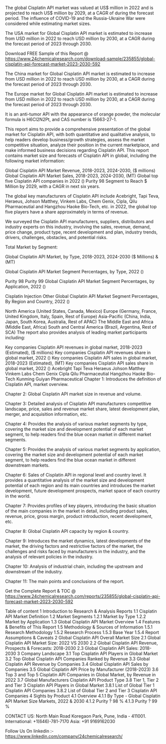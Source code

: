 The global Cisplatin API market was valued at US$ million in 2022 and is projected to reach US$ million by 2029, at a CAGR of during the forecast period. The influence of COVID-19 and the Russia-Ukraine War were considered while estimating market sizes.

The USA market for Global Cisplatin API  market is estimated to increase from USD million in 2022 to reach USD million by 2030, at a CAGR during the forecast period of 2023 through 2030.

Download FREE Sample of this Report @ https://www.24chemicalresearch.com/download-sample/235855/global-cisplatin-api-forecast-market-2023-2030-592

The China market for Global Cisplatin API  market is estimated to increase from USD million in 2022 to reach USD million by 2030, at a CAGR during the forecast period of 2023 through 2030.

The Europe market for Global Cisplatin API  market is estimated to increase from USD million in 2022 to reach USD million by 2030, at a CAGR during the forecast period of 2023 through 2030.

It is an anti-tumor API with the appearance of orange powder, the molecular formula is H6Cl2N2Pt, and CAS number is 15663-27-1.

This report aims to provide a comprehensive presentation of the global market for Cisplatin API, with both quantitative and qualitative analysis, to help readers develop business/growth strategies, assess the market competitive situation, analyze their position in the current marketplace, and make informed business decisions regarding Cisplatin API. This report contains market size and forecasts of Cisplatin API in global, including the following market information:

Global Cisplatin API Market Revenue, 2018-2023, 2024-2030, ($ millions)
Global Cisplatin API Market Sales, 2018-2023, 2024-2030, (MT)
Global top five Cisplatin API companies in 2022 ()
Purity 98 Segment to Reach $ Million by 2029, with a CAGR in next six years.

The global key manufacturers of Cisplatin API include Acebright, Tapi Teva, Heraeus, Johson Matthey, Vinkem Labs, Chem Genix, Cipla, Qilu Pharmaceutial and Hangzhou Haoke Bio-Tech, etc. in 2022, the global top five players have a share approximately in terms of revenue.

We surveyed the Cisplatin API manufacturers, suppliers, distributors and industry experts on this industry, involving the sales, revenue, demand, price change, product type, recent development and plan, industry trends, drivers, challenges, obstacles, and potential risks.

Total Market by Segment:

Global Cisplatin API Market, by Type, 2018-2023, 2024-2030 ($ Millions) & (MT)

Global Cisplatin API Market Segment Percentages, by Type, 2022 ()

Purity 98
Purity 99
Global Cisplatin API Market Segment Percentages, by Application, 2022 ()

Cisplatin Injection
Other
Global Cisplatin API Market Segment Percentages, By Region and Country, 2022 ()

North America (United States, Canada, Mexico)
Europe (Germany, France, United Kingdom, Italy, Spain, Rest of Europe)
Asia-Pacific (China, India, Japan, South Korea, Australia, Rest of APAC)
The Middle East and Africa (Middle East, Africa)
South and Central America (Brazil, Argentina, Rest of SCA)
The report also provides analysis of leading market participants including:

Key companies Cisplatin API revenues in global market, 2018-2023 (Estimated), ($ millions)
Key companies Cisplatin API revenues share in global market, 2022 ()
Key companies Cisplatin API sales in global market, 2018-2023 (Estimated), (MT)
Key companies Cisplatin API sales share in global market, 2022 ()
Acebright
Tapi Teva
Heraeus
Johson Matthey
Vinkem Labs
Chem Genix
Cipla
Qilu Pharmaceutial
Hangzhou Haoke Bio-Tech
Kunming Guiyan Pharmaceutical
Chapter 1: Introduces the definition of Cisplatin API, market overview.

Chapter 2: Global Cisplatin API market size in revenue and volume.

Chapter 3: Detailed analysis of Cisplatin API manufacturers competitive landscape, price, sales and revenue market share, latest development plan, merger, and acquisition information, etc.

Chapter 4: Provides the analysis of various market segments by type, covering the market size and development potential of each market segment, to help readers find the blue ocean market in different market segments.

Chapter 5: Provides the analysis of various market segments by application, covering the market size and development potential of each market segment, to help readers find the blue ocean market in different downstream markets.

Chapter 6: Sales of Cisplatin API in regional level and country level. It provides a quantitative analysis of the market size and development potential of each region and its main countries and introduces the market development, future development prospects, market space of each country in the world.

Chapter 7: Provides profiles of key players, introducing the basic situation of the main companies in the market in detail, including product sales, revenue, price, gross margin, product introduction, recent development, etc.

Chapter 8: Global Cisplatin API capacity by region & country.

Chapter 9: Introduces the market dynamics, latest developments of the market, the driving factors and restrictive factors of the market, the challenges and risks faced by manufacturers in the industry, and the analysis of relevant policies in the industry.

Chapter 10: Analysis of industrial chain, including the upstream and downstream of the industry.

Chapter 11: The main points and conclusions of the report.

Get the Complete Report & TOC @ https://www.24chemicalresearch.com/reports/235855/global-cisplatin-api-forecast-market-2023-2030-592

Table of content
1 Introduction to Research & Analysis Reports
1.1 Cisplatin API Market Definition
1.2 Market Segments
1.2.1 Market by Type
1.2.2 Market by Application
1.3 Global Cisplatin API Market Overview
1.4 Features & Benefits of This Report
1.5 Methodology & Sources of Information
1.5.1 Research Methodology
1.5.2 Research Process
1.5.3 Base Year
1.5.4 Report Assumptions & Caveats
2 Global Cisplatin API Overall Market Size
2.1 Global Cisplatin API Market Size: 2022 VS 2030
2.2 Global Cisplatin API Revenue, Prospects & Forecasts: 2018-2030
2.3 Global Cisplatin API Sales: 2018-2030
3 Company Landscape
3.1 Top Cisplatin API Players in Global Market
3.2 Top Global Cisplatin API Companies Ranked by Revenue
3.3 Global Cisplatin API Revenue by Companies
3.4 Global Cisplatin API Sales by Companies
3.5 Global Cisplatin API Price by Manufacturer (2018-2023)
3.6 Top 3 and Top 5 Cisplatin API Companies in Global Market, by Revenue in 2022
3.7 Global Manufacturers Cisplatin API Product Type
3.8 Tier 1, Tier 2 and Tier 3 Cisplatin API Players in Global Market
3.8.1 List of Global Tier 1 Cisplatin API Companies
3.8.2 List of Global Tier 2 and Tier 3 Cisplatin API Companies
4 Sights by Product
4.1 Overview
4.1.1 By Type - Global Cisplatin API Market Size Markets, 2022 & 2030
4.1.2 Purity ? 98 %
4.1.3 Purity ? 99 %

CONTACT US:
North Main Road Koregaon Park, Pune, India - 411001.
International: +1(646)-781-7170
Asia: +91 9169162030

Follow Us On linkedin :- https://www.linkedin.com/company/24chemicalresearch/
